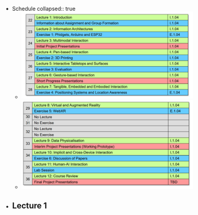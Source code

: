 - Schedule
  collapsed:: true
	- ![image.png](../assets/image_1739193525144_0.png)
	- ![image.png](../assets/image_1739193547430_0.png)
- Lecture 1
	-